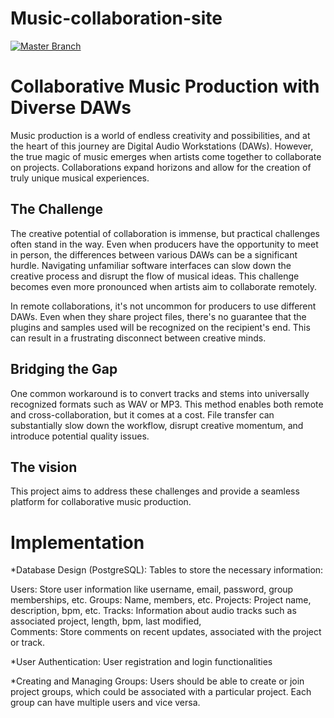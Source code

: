 # Music-collaboration-site

[![Master Branch](https://img.shields.io/badge/Branch-Master-green)](https://github.com/Germuu/Music-collaboration-site/tree/master)

# Collaborative Music Production with Diverse DAWs

Music production is a world of endless creativity and possibilities, and at the heart of this journey are Digital Audio Workstations (DAWs). However, the true magic of music emerges when artists come together to collaborate on projects. Collaborations expand horizons and allow for the creation of truly unique musical experiences.

## The Challenge

The creative potential of collaboration is immense, but practical challenges often stand in the way. Even when producers have the opportunity to meet in person, the differences between various DAWs can be a significant hurdle. Navigating unfamiliar software interfaces can slow down the creative process and disrupt the flow of musical ideas. This challenge becomes even more pronounced when artists aim to collaborate remotely.

In remote collaborations, it's not uncommon for producers to use different DAWs. Even when they share project files, there's no guarantee that the plugins and samples used will be recognized on the recipient's end. This can result in a frustrating disconnect between creative minds.

## Bridging the Gap

One common workaround is to convert tracks and stems into universally recognized formats such as WAV or MP3. This method enables both remote and cross-collaboration, but it comes at a cost. File transfer can substantially slow down the workflow, disrupt creative momentum, and introduce potential quality issues.

## The vision

This project aims to address these challenges and provide a seamless platform for collaborative music production.

# Implementation

*Database Design (PostgreSQL):
Tables to store the necessary information:

Users: Store user information like username, email, password, group memberships, etc.
Groups: Name, members, etc.
Projects: Project name, description, bpm, etc.
Tracks: Information about audio tracks such as associated project, length, bpm, last modified,  
Comments: Store comments on recent updates, associated with the project or track.

*User Authentication:
User registration and login functionalities

*Creating and Managing Groups:
Users should be able to create or join project groups, which could be associated with a particular project. Each group can have multiple users and vice versa.



